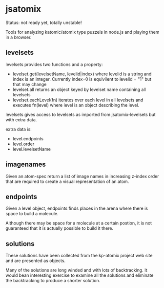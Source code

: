 # jsatomix

Status: not ready yet, totally unstable!

Tools for analyzing katomic/atomix type puzzels in node.js and playing them in a browser.

## levelsets

levelsets provides two functions and a property:
* levelset.get(levelsetName, levelid|index)
  where levelid is a string and index is an integer. Currently index=0 is equivilent to levelid = "1" but that may change
* levelset.all returns an object keyed by levelset name containing all levelsets
* levelset.eachLevel(fn) iterates over each level in  all levelsets and executes fn(level) where level is an object describing the level.

levelsets gives access to levelsets as imported from jsatomix-levelsets but with extra data.

extra data is:
* level.endpoints
* level.order
* level.levelsetName

## imagenames

Given an atom-spec return a list of image names in increasing z-index order that are required to create a visual representation of an atom.

## endpoints

Given a level object, endpoints finds places in the arena where there is space  to build a molecule.  

Although there may be space for a molecule at a certain postion, it is not guaranteed that it is actually possible to build it there.

## solutions

These solutions have been collected from the kp-atomix project web site and are presented as objects.

Many of the solutions are long winded and with lots of backtracking. It would bean interesting exercise to examine all the solutions and eliminate the backtracking to produce a shorter solution. 
